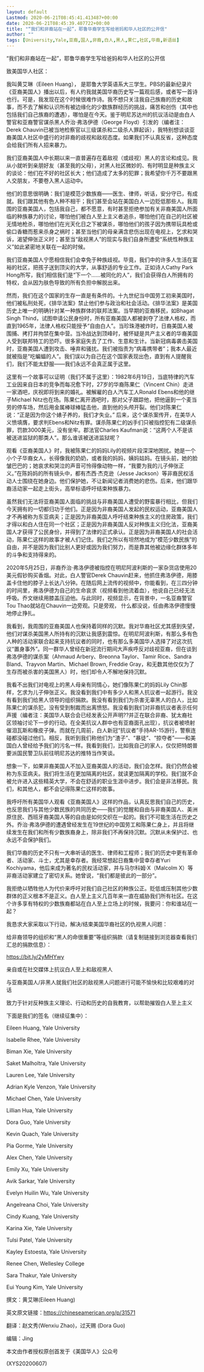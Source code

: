 ```yaml
---
layout: default
Lastmod: 2020-06-21T08:45:41.413487+00:00
date: 2020-06-21T08:45:39.407722+00:00
title: "“我们和非裔站在一起”，耶鲁华裔学生写给爸妈和华人社区的公开信"
author: ""
tags: [University,Yale,亚裔,国人,非裔,白人,黑人,果仁,社区,华裔,新语丝]
---
```


“我们和非裔站在一起”，耶鲁华裔学生写给爸妈和华人社区的公开信

致美国华人社区：

我叫黄艾琳（Eileen Huang）， 是耶鲁大学英语系大三学生。PBS的最新纪录片《亚裔美国人》播出以后，有人约我就美国华裔历史写一篇观后感，或者写一首诗也行。可是，我发现在这个时候很难作诗。我不想只关注我自己族裔的历史和故事，而不去了解和认识所有被边缘化的少数族群经历的挑战，痛苦和创伤（其中也包括我们自己族裔的遭遇），哪怕是在今天。鉴于明尼苏达州的抗议活动是由白人警官和亚裔警官谋杀黑人乔治·弗洛伊德（George Floyd）引发的（编者注：Derek Chauvin已被当地检察官以三级谋杀和二级杀人罪起诉），我特别想谈谈亚裔美国人社区中盛行的对非裔的歧视和敌视态度。如果我们不认真反省，这种态度会给我们所有人招来暴力。

我们亚裔美国人中长期以来一直普遍存在着敌视（或歧视）黑人的言论和成见。我从小就听到亲朋好友（甚至我的父母），对黑人社区微妙的、有时明显是种族主义的谈论：他们在不好的社区长大；他们造成了太多的犯罪；我希望你千万不要跟黑人交朋友，不要卷入黑人运动中。

他们的意思很明确：我们是模范少数族裔——医生、律师，听话，安分守已，有成就。我们跟其他有色人种不相干；我们甚至会站在美国白人一边贬低那些人。我周围的亚裔美国人，包括我自己，都不愿意，有时甚至拒绝参加有关非裔美国人所面临的种族暴力的讨论，哪怕他们被白人至上主义者追杀，哪怕他们在自己的社区被无情地枪杀，哪怕他们在光天化日之下被谋杀，哪怕他们的孩子因为携带玩具枪或偷口香糖而惹来杀身之祸时；甚至当他们的母亲满含悲伤出现在电视上，乞求和哭诉，渴望伸张正义时；甚至当“敌视黑人”的现实与我们自身所遭受“系统性种族主义”如此紧密地关联在一起的时候。

我们亚裔美国人宁愿相信我们会幸免于种族歧视。毕竟，我们中的许多人生活在富裕的社区，把孩子送到顶尖的大学，从事舒适的专业工作。正如诗人Cathy Park Hong所写，我们相信我们是“下一个……被同化的人”，我们会获得白人所拥有的特权，会从因为肤色导致的所有负担中解脱出来。

然而，我们在这个国家的生存一直是有条件的。十九世纪当中国劳工初来美国时，他们被私刑处死，《排华法案》禁止他们参与政治和社会活动。《排华法案》是美国历史上唯一的明确针对某一种族群体的联邦法案。当早期的亚裔移民，如Bhagat Singh Thind，试图申请公民身份时，所有亚裔美国人都被剥夺了法律人格权，而直到1965年，法律人格权只能授予“自由白人”。当珍珠港被炸时，日裔美国人被围捕、拷打并拘禁在集中营。当冷战达到顶峰时，被怀疑是共产主义者的华裔美国人受到联邦特工的恐吓。很多家庭失去了工作、生意和生计。当新冠病毒袭击美国时，亚裔美国人遭到攻击、唾弃和骚扰。我们被指责为“病毒携带者”；我本人最近就被指是“吃蝙蝠的人”。我们误以为自己在这个国家表现出色，直到有人提醒我们，我们不能太舒服——我们永远不会真正属于这里。

这里有一个故事可以证明（我们不属于这里）：1982年6月19日，当底特律的汽车工业因来自日本的竞争而每况愈下时，27岁的华裔陈果仁（Vincent Chin）走进一家酒吧，庆祝即将到来的婚礼。被解雇的白人汽车工人Ronald Ebens和他的继子Michael Nitz也在场。陈果仁离开酒吧时，那对父子跟踪他，把他逼到一个麦当劳的停车场，然后用金属棒球棒猛击他，直到他的头颅开裂。他们对陈果仁说：“正是因为你这个婊子养的，我们才失业。” 后来，这个谋杀案传开，在美华人义愤填膺，要求判Ebens和Nitz有罪。谋杀陈果仁的凶手们只被指控犯有二级谋杀罪，罚款3000美元，没有坐牢。郡法官Charles Kaufman说：“这两个人不是该被送进监狱的那类人“。那么谁该被送进监狱呢？

观看《亚裔美国人》时，我被陈果仁的妈妈Lily的视频片段深深地困扰。她是一个小个子华裔女人，长得像我的奶奶，或者我的妈妈，姨妈姑妈。在镜头前，她的脸皱巴巴的；她哀求和哭泣的声音可怜得像动物一样，“我要为我的儿子伸张正义。”在陈妈妈的所有镜头中，都有杰西·杰克逊（Jesse Jackson）等非裔民权活动人士围绕在她身边。他们保护她，不让新闻记者消费她的悲伤。后来，他们跟华裔活动家一起走上街头，高举标语呼吁结束种族暴力。

虽然我们无法将亚裔美国人面临的挑战与非裔美国人遭受的野蛮暴行相比，但我们今天拥有的一切都归功于他们。正是因为非裔美国人发起的民权运动，亚裔美国人才不再被称为东亚病夫；正是因为非裔美国人呼吁结束种族主义的住房政策，我们才得以和白人住在同一个社区；正是因为非裔美国人反对种族主义归化法，亚裔美国人才获得了公民身份，并得到了法律的正式承认。正是因为非裔美国人的社会活动，陈果仁这样的故事才被人们记住。我们之所以有坦然地成为“模范少数民族”的自由，并不是因为我们比别人更好或因为我们努力，而是靠其他被边缘化群体多年的斗争和支持得来的。

2020年5月25日，非裔乔治·弗洛伊德被指控在明尼阿波利斯的一家杂货店使用20美元假钞购买香烟。对此，白人警官Derek Chauvin赶来，他抓住弗洛伊德，用膝盖卡住他的脖子上长达八分钟。在随后网上流传的视频中，你能看到，在三四分钟的时间里，弗洛伊德为自己的生命哀求（视频看到他流着血），他说自己已经无法呼吸。乔文继续用膝盖压迫他。与此同时，视频显示，在背景中，一名亚裔警官Tou Thao就站在Chauvin一边旁观。只是旁观， 什么都没说，任由弗洛伊德慢慢地停止挣扎。

我看到，我周围的亚裔美国人也保持着同样的沉默。我对华裔社区尤其感到失望，他们对谋杀美国黑人所持有的沉默让我感到震惊。在明尼阿波利斯，有那么多有色人种的活动家联合起来支持抗议者的同时，也有那么多美国华人选择了对这次抗议“置身事外”。同一群华人曾经在新冠流行期间大声疾呼反对歧视亚裔，但在谈到弗洛伊德的谋杀案（Ahmaud Arbery、Breonna Taylor、Tamir Rice、Sandra Bland、Trayvon Martin、Michael Brown, Freddie Gray，和无数其他仅仅为了生存而被杀害的美国黑人）时，他们却令人不解地保持沉默。

我看不出我们对电视上的黑人母亲有同情心，她们像陈果仁的妈妈Lily Chin那样，乞求为儿子伸张正义。我没看到我们中有多少人和黑人抗议者一起游行。我没有看到我们给黑人领导的组织捐款。我没有看到我们为杀害无辜黑人的白人，比如陈果仁的谋杀犯，没有受到制裁而出离愤怒。我没看到我们对非裔抗议者表示任何声援（编者注：美国华人联合会已经发表公开声明??并正在联合非裔、犹太裔社区领袖讨论下一步的行动。在全美抗议人群中也有亚裔面孔出现），抗议者被喷射催泪瓦斯和橡皮子弹。而就在几周前，白人新冠“抗议者”手持AR-15游行，警察连碰都没碰过他们。相反，我听到我们称他们为“渣子”、“暴徒”、“掠夺者”——和美国白人曾经给予我们的污名一样。我看到我们，比如我自己的家人，仅仅把特朗普要派国民警卫队前往明尼苏达的推特当作笑谈。

想象一下，如果非裔美国人不加入亚裔美国人的活动，我们会怎样。我们仍然会被称为东亚病夫。我们将生活在更加隔离的社区，就读更加隔离的学校。我们就不会被允许进入这些精英大学，不会在舒适的职业生涯中进步。我们会是非法移民。我们，和其他人，都不会记得陈果仁这样的故事。

我呼吁所有美国华人观看《亚裔美国人》这样的作品，认真反思我们自己的历史，也反思我们与其他少数民族的共同历史——我们的觉醒和自由与非裔美国人、美洲原住民、西班牙裔美国人等的自由是如何交织在一起的。我们不可能生活在历史之外。乔治·弗洛伊德的遭遇曾经发生在19世纪的中国劳工和陈果仁身上，并且将继续发生在我们和所有少数族裔身上，除非我们不再保持沉默。沉默从未保护过、也永远不会保护我们。

我们华裔的历史不只有一大串听话的医生、律师和工程师；我们的历史中更有革命者、活动家、斗士，尤其是幸存者。我经常想起日裔集中营幸存者Yuri Kochiyama，他后来成为著名的民权活动家，并与马尔科姆·X（Malcolm X）等非裔活动家建立了密切关系。她曾说，“我们都是彼此的一部分”。

我拒绝以牺牲他人为代价来呼吁对我们自己社区的种族公正。贬低或压制其他少数群体的正义根本不是正义。白人至上主义几百年来一直在威胁我们所有社区。在这个许多享有特权的少数族裔都站在白人至上立场上的时候，我要问：你和谁站在一起？

我恳求大家采取以下行动，解决/结束美国华裔社区的仇视黑人问题：

给非裔领导的组织和“黑人的命很重要”等组织捐款（请复制链接到浏览器查看我们汇总的捐款信息）：

https://bit.ly/2yMHYwy

亲自或在社交媒体上抗议白人至上和敌视黑人

与亚裔美国人/非黑人就我们社区的敌视黑人问题进行可能不愉快和比较艰难的对话

致力于针对反种族主义理论、行动和历史的自我教育，以帮助摧毁白人至上主义

下面是我们的签名（继续征集中）：

Eileen Huang, Yale University

Isabelle Rhee, Yale University

Biman Xie, Yale University

Saket Malholtra, Yale University

Lauren Lee, Yale University

Adrian Kyle Venzon, Yale University

Michael Chen, Yale University

Lillian Hua, Yale University

Dora Guo, Yale University

Kevin Quach, Yale University

Pia Gorme, Yale University

Alex Chen, Yale University

Emily Xu, Yale University

Avik Sarkar, Yale University

Evelyn Huilin Wu, Yale University

Angelreana Choi, Yale University

Cindy Kuang, Yale University

Karina Xie, Yale University

Tulsi Patel, Yale University

Kayley Estoesta, Yale University

Renee Chen, Wellesley College

Sara Thakur, Yale University

Eui Young Kim, Yale University

撰文：黄艾琳(Eileen Huang)

英文原文链接：https://chineseamerican.org/p/31571

翻译：赵文秀(Wenxiu Zhao)，过天赐 (Dora Guo)

编辑：Jing

本文由作者授权原创首发于《美国华人》公众号

(XYS20200607)

